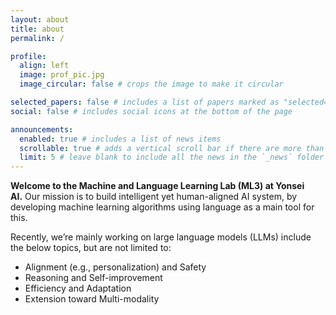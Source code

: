 ```yaml
---
layout: about
title: about
permalink: /

profile:
  align: left
  image: prof_pic.jpg
  image_circular: false # crops the image to make it circular

selected_papers: false # includes a list of papers marked as "selected={true}"
social: false # includes social icons at the bottom of the page

announcements:
  enabled: true # includes a list of news items
  scrollable: true # adds a vertical scroll bar if there are more than 3 news items
  limit: 5 # leave blank to include all the news in the `_news` folder
---
```


**Welcome to the Machine and Language Learning Lab (ML3) at Yonsei AI.** Our mission is to build intelligent yet human-aligned AI system, by developing machine learning algorithms using language as a main tool for this. 

Recently, we’re mainly working on large language models (LLMs) include the below topics, but are not limited to: 
- Alignment (e.g., personalization) and Safety
- Reasoning and Self-improvement
- Efficiency and Adaptation
- Extension toward Multi-modality
